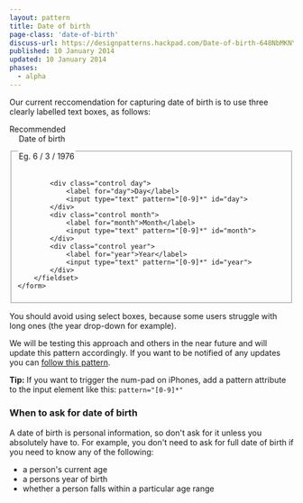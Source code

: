 ```yaml
---
layout: pattern
title: Date of birth
page-class: 'date-of-birth'
discuss-url: https://designpatterns.hackpad.com/Date-of-birth-648NbMKNYTr
published: 10 January 2014
updated: 10 January 2014
phases:
  - alpha
---
```


Our current reccomendation for capturing date of birth is to use three clearly labelled text boxes, as follows:

<div class="pattern-example">
	<div class="ribbon">Recommended</div>
	<form class="form">
		<fieldset class="date-of-birth">
			<legend>Date of birth <p>Eg. 6 / 3 / 1976</p></legend>

			<div class="control day">
		  		<label for="day">Day</label>
		  		<input type="text" pattern="[0-9]*" id="day">
			</div>
			<div class="control month">
		  		<label for="month">Month</label>
		  		<input type="text" pattern="[0-9]*" id="month">
			</div>
			<div class="control year">
		  		<label for="year">Year</label>
		  		<input type="text" pattern="[0-9]*" id="year">
			</div>
		</fieldset>
	</form>
</div>

You should avoid using select boxes, because some users struggle with long ones (the year drop-down for example).

We will be testing this approach and others in the near future and will update this pattern accordingly. If you want to be notified of any updates you can [follow this pattern](#).

**Tip:** If you want to trigger the num-pad on iPhones, add a pattern attribute to the input element like this: `pattern="[0-9]*"`

### When to ask for date of birth

A date of birth is personal information, so don't ask for it unless you absolutely have to. For example, you don't need to ask for full date of birth if you need to know any of the following:

* a person's current age
* a persons year of birth
* whether a person falls within a particular age range